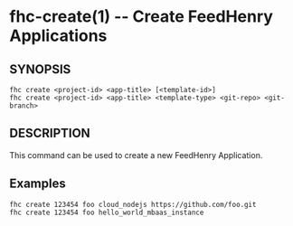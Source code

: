 fhc-create(1) -- Create FeedHenry Applications
==============================================

## SYNOPSIS

    fhc create <project-id> <app-title> [<template-id>]
    fhc create <project-id> <app-title> <template-type> <git-repo> <git-branch>
    
## DESCRIPTION

This command can be used to create a new FeedHenry Application.

## Examples

    fhc create 123454 foo cloud_nodejs https://github.com/foo.git
    fhc create 123454 foo hello_world_mbaas_instance
    

